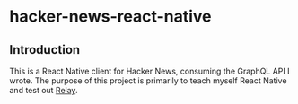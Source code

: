 # hacker-news-react-native

## Introduction

This is a React Native client for Hacker News, consuming the GraphQL API I wrote.
The purpose of this project is primarily to teach myself React Native and test out [Relay](https://facebook.github.io/relay/).
